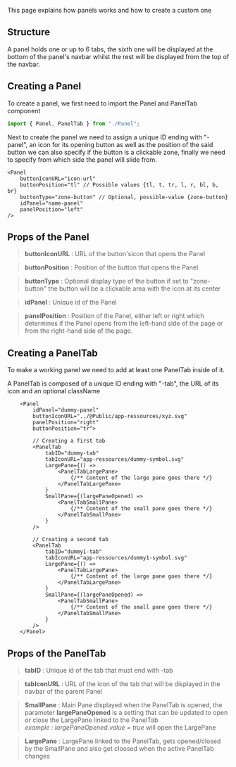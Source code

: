 This page explains how panels works and how to create a custom one

## Structure
A panel holds one or up to 6 tabs, the sixth one will be displayed at the bottom of the panel's navbar whilst the rest will be displayed from the top of the navbar.

## Creating a Panel
To create a panel, we first need to import the Panel and PanelTab component
```ts
import { Panel, PanelTab } from "./Panel";
```

Next to create the panel we need to assign a unique ID ending with "-panel", an icon for its opening button as well as the position of the said button we can also specify if the button is a clickable zone, finally we need to specify from which side the panel will slide from.
```tsx
<Panel 
    buttonIconURL="icon-url"
    buttonPosition="tl" // Possible values {tl, t, tr, l, r, bl, b, br}
    buttonType="zone-button" // Optional, possible-value {zone-button}
    idPanel="name-panel"
    panelPosition="left"
/>
```
## Props of the Panel
> **buttonIconURL** : URL of the button'sicon that opens the Panel

> **buttonPosition** : Position of the button that opens the Panel 

> **buttonType** : Optional display type of the button if set to "zone-button" the button will be a clickable area with the icon at its center

> **idPanel** : Unique id of the Panel

> **panelPosition** : Position of the Panel, either left or right which determines if the Panel opens from the left-hand side of the page or from the right-hand side of the page.


## Creating a PanelTab
To make a working panel we need to add at least one PanelTab inside of it.

A PanelTab is composed of a unique ID ending with "-tab", the URL of its icon and an optional className
```tsx
    <Panel 
        idPanel="dummy-panel"
        buttonIconURL="../@Public/app-ressources/xyz.svg"
        panelPosition="right"
        buttonPosition="tr">

        // Creating a first tab
        <PanelTab
            tabID="dummy-tab" 
            tabIconURL="app-ressources/dummy-symbol.svg"
            LargePane={() => 
                <PanelTabLargePane>
                    {/** Content of the large pane goes there */}
                </PanelTabLargePane>
            }
            SmallPane={(largePaneOpened) => 
                <PanelTabSmallPane>
                    {/** Content of the small pane goes there */}
                </PanelTabSmallPane>
            } 
        />

        // Creating a second tab
        <PanelTab
            tabID="dummy1-tab" 
            tabIconURL="app-ressources/dummy1-symbol.svg"
            LargePane={() => 
                <PanelTabLargePane>
                    {/** Content of the large pane goes there */}
                </PanelTabLargePane>
            }
            SmallPane={(largePaneOpened) => 
                <PanelTabSmallPane>
                    {/** Content of the small pane goes there */}
                </PanelTabSmallPane>
            } 
        />
    </Panel>
```
## Props of the PanelTab
> **tabID** : Unique id of the tab that must end with -tab

> **tabIconURL** : URL of the icon of the tab that will be displayed in the navbar of the parent Panel

> **SmallPane** : Main Pane displayed when the PanelTab is opened, the parameter **largePaneOpened** is a setting that can be updated to open or close the LargePane linked to the PanelTab<br> *example : largePaneOpened.value = true* will open the LargePane

> **LargePane** : LargePane linked to the PanelTab, gets opened/closed by the SmallPane and also get cloosed when the active PanelTab changes


